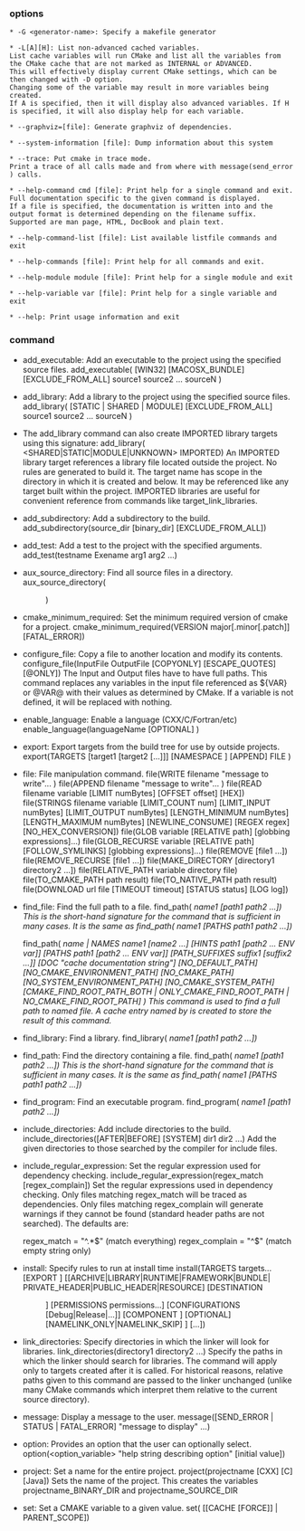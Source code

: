 ### options
```
* -G <generator-name>: Specify a makefile generator

* -L[A][H]: List non-advanced cached variables.
List cache variables will run CMake and list all the variables from the CMake cache that are not marked as INTERNAL or ADVANCED. 
This will effectively display current CMake settings, which can be then changed with -D option. 
Changing some of the variable may result in more variables being created.
If A is specified, then it will display also advanced variables. If H is specified, it will also display help for each variable.

* --graphviz=[file]: Generate graphviz of dependencies.

* --system-information [file]: Dump information about this system

* --trace: Put cmake in trace mode.
Print a trace of all calls made and from where with message(send_error ) calls.

* --help-command cmd [file]: Print help for a single command and exit.
Full documentation specific to the given command is displayed.
If a file is specified, the documentation is written into and the output format is determined depending on the filename suffix.
Supported are man page, HTML, DocBook and plain text.

* --help-command-list [file]: List available listfile commands and exit

* --help-commands [file]: Print help for all commands and exit.

* --help-module module [file]: Print help for a single module and exit

* --help-variable var [file]: Print help for a single variable and exit

* --help: Print usage information and exit
```

### command
* add_executable: Add an executable to the project using the specified source files.
  add_executable(<name> [WIN32] [MACOSX_BUNDLE] [EXCLUDE_FROM_ALL]
  source1 source2 ... sourceN
)
                 
* add_library: Add a library to the project using the specified source files.
  add_library(<name> [STATIC | SHARED | MODULE] [EXCLUDE_FROM_ALL] source1 source2 ... sourceN
)

* The add_library command can also create IMPORTED library targets using this signature:
add_library(<name> <SHARED|STATIC|MODULE|UNKNOWN> IMPORTED)
An IMPORTED library target references a library file located outside the project. No rules are generated to build it.
The target name has scope in the directory in which it is created and below. It may be referenced like any target built within the project.
IMPORTED libraries are useful for convenient reference from commands like target_link_libraries.

* add_subdirectory: Add a subdirectory to the build.
  add_subdirectory(source_dir [binary_dir]  [EXCLUDE_FROM_ALL])
                   
* add_test: Add a test to the project with the specified arguments.
  add_test(testname Exename arg1 arg2 ...)
  
* aux_source_directory: Find all source files in a directory.
  aux_source_directory(<dir> <variable>)
  
* cmake_minimum_required: Set the minimum required version of cmake for a project.
  cmake_minimum_required(VERSION major[.minor[.patch]] [FATAL_ERROR])
  
 * configure_file: Copy a file to another location and modify its contents.
  configure_file(InputFile OutputFile [COPYONLY] [ESCAPE_QUOTES] [@ONLY])
The Input and Output files have to have full paths. This command replaces any variables in the input file 
referenced as ${VAR} or @VAR@ with their values as determined by CMake. If a variable is not defined, it will be replaced with nothing.

* enable_language: Enable a language (CXX/C/Fortran/etc)
  enable_language(languageName [OPTIONAL] )
  
* export: Export targets from the build tree for use by outside projects.
  export(TARGETS [target1 [target2 [...]]] [NAMESPACE <namespace>] [APPEND] FILE <filename>)
  
* file: File manipulation command.
  file(WRITE filename "message to write"... )
  file(APPEND filename "message to write"... )
  file(READ filename variable [LIMIT numBytes] [OFFSET offset] [HEX])
  file(STRINGS filename variable [LIMIT_COUNT num]
       [LIMIT_INPUT numBytes] [LIMIT_OUTPUT numBytes]
       [LENGTH_MINIMUM numBytes] [LENGTH_MAXIMUM numBytes]
       [NEWLINE_CONSUME] [REGEX regex]
       [NO_HEX_CONVERSION])
  file(GLOB variable [RELATIVE path] [globbing expressions]...)
  file(GLOB_RECURSE variable [RELATIVE path] 
       [FOLLOW_SYMLINKS] [globbing expressions]...)
  file(REMOVE [file1 ...])
  file(REMOVE_RECURSE [file1 ...])
  file(MAKE_DIRECTORY [directory1 directory2 ...])
  file(RELATIVE_PATH variable directory file)
  file(TO_CMAKE_PATH path result)
  file(TO_NATIVE_PATH path result)
  file(DOWNLOAD url file [TIMEOUT timeout] [STATUS status] [LOG log])
  
* find_file: Find the full path to a file.
   find_path(<VAR> name1 [path1 path2 ...])
This is the short-hand signature for the command that is sufficient in many cases. It is the same as find_path(<VAR> name1 [PATHS path1 path2 ...])

   find_path(
             <VAR>
             name | NAMES name1 [name2 ...]
             [HINTS path1 [path2 ... ENV var]]
             [PATHS path1 [path2 ... ENV var]]
             [PATH_SUFFIXES suffix1 [suffix2 ...]]
             [DOC "cache documentation string"]
             [NO_DEFAULT_PATH]
             [NO_CMAKE_ENVIRONMENT_PATH]
             [NO_CMAKE_PATH]
             [NO_SYSTEM_ENVIRONMENT_PATH]
             [NO_CMAKE_SYSTEM_PATH]
             [CMAKE_FIND_ROOT_PATH_BOTH |
              ONLY_CMAKE_FIND_ROOT_PATH |
              NO_CMAKE_FIND_ROOT_PATH]
            )
This command is used to find a full path to named file. A cache entry named by <VAR> is created to store the result of this command.
  
* find_library: Find a library.
   find_library(<VAR> name1 [path1 path2 ...])
  
* find_path: Find the directory containing a file.
   find_path(<VAR> name1 [path1 path2 ...])
This is the short-hand signature for the command that is sufficient in many cases. It is the same as find_path(<VAR> name1 [PATHS path1 path2 ...])
  
* find_program: Find an executable program.
   find_program(<VAR> name1 [path1 path2 ...])
  
* include_directories: Add include directories to the build.
  include_directories([AFTER|BEFORE] [SYSTEM] dir1 dir2 ...)
Add the given directories to those searched by the compiler for include files.

* include_regular_expression: Set the regular expression used for dependency checking.
  include_regular_expression(regex_match [regex_complain])
Set the regular expressions used in dependency checking. Only files matching regex_match will be traced as dependencies. 
Only files matching regex_complain will generate warnings if they cannot be found (standard header paths are not searched). The defaults are:

  regex_match    = "^.*$" (match everything)
  regex_complain = "^$" (match empty string only)
  
* install: Specify rules to run at install time
 install(TARGETS targets... [EXPORT <export-name>]
          [[ARCHIVE|LIBRARY|RUNTIME|FRAMEWORK|BUNDLE|
            PRIVATE_HEADER|PUBLIC_HEADER|RESOURCE]
           [DESTINATION <dir>]
           [PERMISSIONS permissions...]
           [CONFIGURATIONS [Debug|Release|...]]
           [COMPONENT <component>]
           [OPTIONAL] [NAMELINK_ONLY|NAMELINK_SKIP]
          ] [...])
  
* link_directories: Specify directories in which the linker will look for libraries.
  link_directories(directory1 directory2 ...)
Specify the paths in which the linker should search for libraries. The command will apply only to targets created after it is called. For historical reasons, 
relative paths given to this command are passed to the linker unchanged (unlike many CMake commands which interpret them relative to the current source directory).

* message: Display a message to the user.
  message([SEND_ERROR | STATUS | FATAL_ERROR] "message to display" ...)
  
* option: Provides an option that the user can optionally select.
  option(<option_variable> "help string describing option" [initial value])
  
* project: Set a name for the entire project.
  project(projectname [CXX] [C] [Java])
Sets the name of the project. This creates the variables projectname_BINARY_DIR and projectname_SOURCE_DIR

* set: Set a CMAKE variable to a given value.
  set(<variable> <value> [[CACHE <type> <docstring> [FORCE]] | PARENT_SCOPE])
                   

